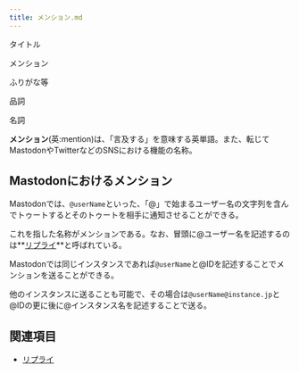 ```yaml
---
title: メンション.md
---
```

<div>

タイトル

</div>

メンション

ふりがな等

品詞

名詞

  
**メンション**(英:mention)は、「言及する」を意味する英単語。また、転じてMastodonやTwitterなどのSNSにおける機能の名称。

## Mastodonにおけるメンション

Mastodonでは、`@userName`といった、「@」で始まるユーザー名の文字列を含んでトゥートするとそのトゥートを相手に通知させることができる。

これを指した名称がメンションである。なお、冒頭に@ユーザー名を記述するのは**[リプライ](/%E3%83%AA%E3%83%97%E3%83%A9%E3%82%A4 "リプライ")**と呼ばれている。

Mastodonでは同じインスタンスであれば`@userName`と@IDを記述することでメンションを送ることができる。

他のインスタンスに送ることも可能で、その場合は`@userName@instance.jp`と@IDの更に後に@インスタンス名を記述することで送る。

## 関連項目

-   [リプライ](/%E3%83%AA%E3%83%97%E3%83%A9%E3%82%A4 "リプライ")
